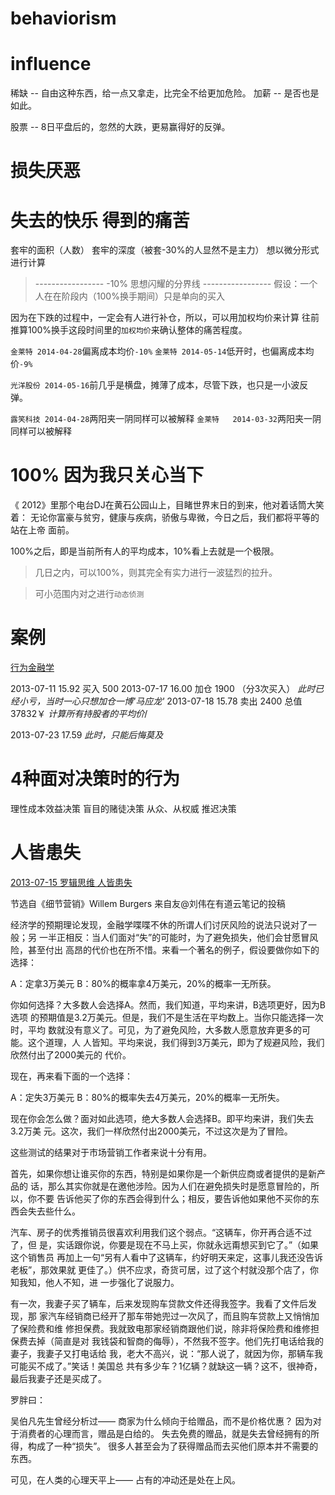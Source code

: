 # behaviorism

# influence

  稀缺 -- 自由这种东西，给一点又拿走，比完全不给更加危险。
  加薪 -- 是否也是如此。

  股票 -- 8日平盘后的，忽然的大跌，更易赢得好的反弹。

# 损失厌恶
# 失去的快乐 得到的痛苦

  套牢的面积（人数） 套牢的深度（被套-30%的人显然不是主力）
  想以微分形式进行计算

  > -----------------  -10% 思想闪耀的分界线  -----------------
  > 假设：一个人在在阶段内（100%换手期间）只是单向的买入

  因为在下跌的过程中，一定会有人进行补仓，所以，可以用加权均价来计算
  往前推算100%换手这段时间里的`加权均价`来确认整体的痛苦程度。

  `金莱特 2014-04-28`偏离成本均价`-10%`
  `金莱特 2014-05-14`低开时，也偏离成本均价`-9%`

  `光洋股份 2014-05-16`前几乎是横盘，摊薄了成本，尽管下跌，也只是一小波反弹。

  `露笑科技 2014-04-28`两阳夹一阴同样可以被解释 
  `金莱特   2014-03-32`两阳夹一阴同样可以被解释 

# 100% 因为我只关心当下

  《 2012》里那个电台DJ在黄石公园山上，目睹世界末日的到来，他对着话筒大笑着：
  无论你富豪与贫穷，健康与疾病，骄傲与卑微，今日之后，我们都将平等的站在上帝
  面前。

  100%之后，即是当前所有人的平均成本，10%看上去就是一个极限。

  > 几日之内，可以100%，则其完全有实力进行一波猛烈的拉升。

  > 可小范围内对之进行`动态侦测`

# 案例

  [行为金融学](http://netclass.csu.edu.cn/jpkc2010/xwjrx/a/neirong/jxja/2010/0314/32.html)

  2013-07-11
      15.92 买入 500
  2013-07-17
      16.00 加仓 1900 （分3次买入）   *此时已经小亏，当时一心只想加仓一博'马应龙'*
  2013-07-18
      15.78 卖出 2400  总值 37832￥   *计算所有持股者的平均价*/

  2013-07-23
      17.59                           *此时，只能后悔莫及*

# 4种面对决策时的行为

  理性成本效益决策
  盲目的赌徒决策
  从众、从权威
  推迟决策


# 人皆患失

  [2013-07-15 罗辑思维 人皆患失](http://chuansong.me/n/119663)

  节选自《细节营销》Willem Burgers
  来自友@刘伟在有道云笔记的投稿

  经济学的预期理论发现，金融学喋喋不休的所谓人们讨厌风险的说法只说对了一般；另
  一半正相反：当人们面对“失”的可能时，为了避免损失，他们会甘愿冒风险，甚至付出
  高昂的代价也在所不惜。来看一个著名的例子，假设要做你如下的选择：

  A：定拿3万美元
  B：80%的概率拿4万美元，20%的概率一无所获。

  你如何选择？大多数人会选择A。然而，我们知道，平均来讲，B选项更好，因为B选项
  的预期值是3.2万美元。但是，我们不是生活在平均数上。当你只能选择一次时，平均
  数就没有意义了。可见，为了避免风险，大多数人愿意放弃更多的可能。这个道理，人
  人皆知。平均来说，我们得到3万美元，即为了规避风险，我们欣然付出了2000美元的
  代价。


  现在，再来看下面的一个选择：

  A：定失3万美元
  B：80%的概率失去4万美元，20%的概率一无所失。

  现在你会怎么做？面对如此选项，绝大多数人会选择B。即平均来讲，我们失去3.2万美
  元。这次，我们一样欣然付出2000美元，不过这次是为了冒险。


  这些测试的结果对于市场营销工作者来说十分有用。

  首先，如果你想让谁买你的东西，特别是如果你是一个新供应商或者提供的是新产品的
  话，那么其实你就是在邀他涉险。因为人们在避免损失时是愿意冒险的，所以，你不要
  告诉他买了你的东西会得到什么；相反，要告诉他如果他不买你的东西会失去些什么。

  汽车、房子的优秀推销员很喜欢利用我们这个弱点。“这辆车，你开再合适不过了，但
  是，实话跟你说，你要是现在不马上买，你就永远甭想买到它了。”（如果这个销售员
  再加上一句“另有人看中了这辆车，约好明天来定，这事儿我还没告诉老板”，那效果就
  更佳了。）供不应求，奇货可居，过了这个村就没那个店了，你知我知，他人不知，进
  一步强化了说服力。

  有一次，我妻子买了辆车，后来发现购车贷款文件还得我签字。我看了文件后发现，那
  家汽车经销商已经开了那车带她兜过一次风了，而且购车贷款上又悄悄加了保险费和维
  修担保费。我就致电那家经销商跟他们说，除非将保险费和维修担保费去掉（简直是对
  我钱袋和智商的侮辱），不然我不签字。他们先打电话给我的妻子，我妻子又打电话给
  我，老大不高兴，说：“那人说了，就因为你，那辆车我可能买不成了。”笑话！美国总
  共有多少车？1亿辆？就缺这一辆？这不，很神奇，最后我妻子还是买成了。


  罗胖曰：

  吴伯凡先生曾经分析过——
      商家为什么倾向于给赠品，而不是价格优惠？
      因为对于消费者的心理而言，赠品是白给的。
      失去免费的赠品，就是失去曾经拥有的所得，构成了一种“损失”。
      很多人甚至会为了获得赠品而去买他们原本并不需要的东西。

  可见，在人类的心理天平上—— 占有的冲动还是处在上风。

